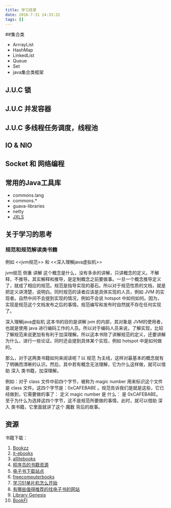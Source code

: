 ```yaml
---
title: 学习目录
date: 2016-7-31 14:33:32
tags: []
---
```


##集合类

* ArrrayList
* HashMap
* LinkedList
* Queue
* Set
* java集合类框架

## J.U.C 锁

## J.U.C 并发容器

## J.U.C 多线程任务调度，线程池

## IO & NIO

## Socket 和 网络编程

## 常用的Java工具库

* commons.lang
* commons.*
* guava-libraries
* netty
* [JXLS](http://jxls.sourceforge.net)

## 关于学习的思考

### 规范和规范解读类书籍

例如 <<jvm规范>> 和 <<深入理解java虚拟机>>

jvm规范 侧重 讲解 这个概念是什么，没有多余的讲解，只讲概念的定义。不解释，不推导。其实解释和推导，是定制概念之前要做事。一旦一个概念推导定义了，就成了相应的规范。规范是指导实现的基石。所以对于规范性质的文档，就是把定义讲清楚，说明白。同时规范的读者应该是具体实现的人员，例如 JVM 的实现者。自然中间不会提到实现的情况，例如不会说 hotspot 中如何如何。因为，实现是规范这个文档发布之后的事情。规范编写和发布时自然就不存在任何实现了。

深入理解java虚拟机 这本书的目的是讲解 jvm 的内部，其对象是 JVM的使用者，也就是使用 java 进行编码工作的人员。所以对于编码人员来说，了解实现，比较了解规范来说更加有有利于加深理解。所以这本书除了讲解规范的定义，还要讲解为什么，进行一些论证。同时还会提到具体某个实现，例如 hotspot 中是如何做的。

那么，对于这两类书籍如何来阅读呢？以 规范 为主线，这样对最基本的概念就有了明确而清晰的认识。然后，其中若有概念无法理解，它为什么这样做，就可以借助 深入 类书籍，加深理解。

例如：对于 class 文件中前四个字节，被称为 magic number 用来标识这个文件是 class 文件。这四个字节是：0xCAFEBABE 。规范告诉我们是就是这些，它已经做到，它需要做的事了： 定义 magic number 是 什么： 是 0xCAFEBABE。 至于为什么为选择这四个字节，这不是规范所要做的事情，此时，就可以借助 深入 类书籍，它里面就讲了这个 魔数 背后的故事。

## 资源

书籍下载：

1. [Bookzz](http://bookzz.org/)
2. [it-ebooks](http://www.it-ebooks.info/)
3. [allitebooks](http://www.allitebooks.com/)
4. [程序员的书籍资源](https://zhuanlan.zhihu.com/p/23857699)
5. [电子书下载站点](https://www.zhihu.com/question/19734795)
6. [freecomputerbooks](http://freecomputerbooks.com/)
7. [学习51单片机怎么开始](https://www.zhihu.com/question/20384348)
8. [有哪些值得推荐的找电子书的网站](https://www.zhihu.com/question/29356761)
9. [Library Genesis](http://gen.lib.rus.ec/)
10. [BookFI](http://en.bookfi.net/)